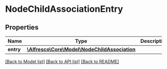 # NodeChildAssociationEntry

## Properties
Name | Type | Description | Notes
------------ | ------------- | ------------- | -------------
**entry** | [**\Alfresco\Core\Model\NodeChildAssociation**](NodeChildAssociation.md) |  | 

[[Back to Model list]](../README.md#documentation-for-models) [[Back to API list]](../README.md#documentation-for-api-endpoints) [[Back to README]](../README.md)


